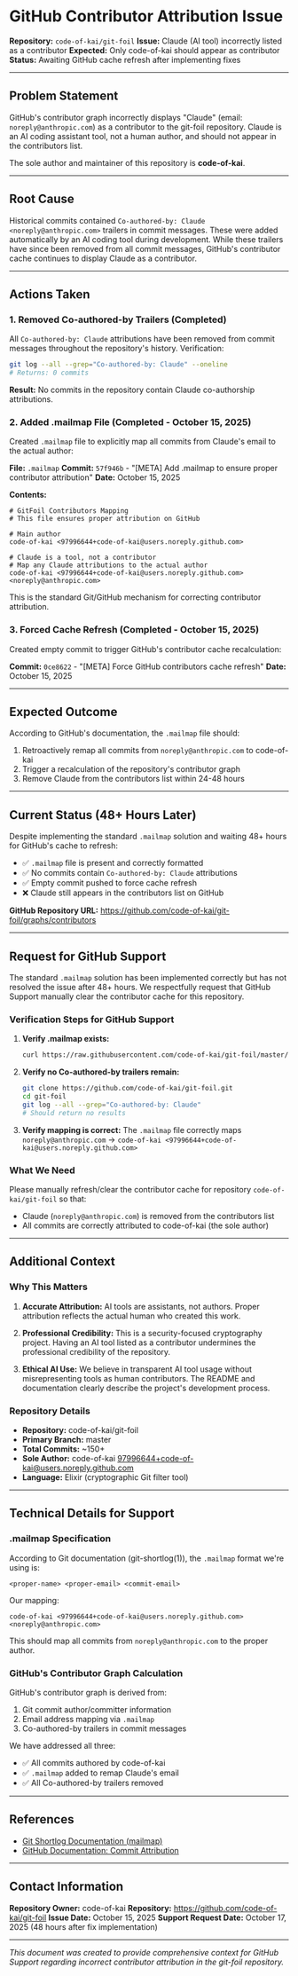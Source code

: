 # GitHub Contributor Attribution Issue

**Repository:** `code-of-kai/git-foil`
**Issue:** Claude (AI tool) incorrectly listed as a contributor
**Expected:** Only code-of-kai should appear as contributor
**Status:** Awaiting GitHub cache refresh after implementing fixes

---

## Problem Statement

GitHub's contributor graph incorrectly displays "Claude" (email: `noreply@anthropic.com`) as a contributor to the git-foil repository. Claude is an AI coding assistant tool, not a human author, and should not appear in the contributors list.

The sole author and maintainer of this repository is **code-of-kai**.

---

## Root Cause

Historical commits contained `Co-authored-by: Claude <noreply@anthropic.com>` trailers in commit messages. These were added automatically by an AI coding tool during development. While these trailers have since been removed from all commit messages, GitHub's contributor cache continues to display Claude as a contributor.

---

## Actions Taken

### 1. Removed Co-authored-by Trailers (Completed)

All `Co-authored-by: Claude` attributions have been removed from commit messages throughout the repository's history. Verification:

```bash
git log --all --grep="Co-authored-by: Claude" --oneline
# Returns: 0 commits
```

**Result:** No commits in the repository contain Claude co-authorship attributions.

### 2. Added .mailmap File (Completed - October 15, 2025)

Created `.mailmap` file to explicitly map all commits from Claude's email to the actual author:

**File:** `.mailmap`
**Commit:** `57f946b` - "[META] Add .mailmap to ensure proper contributor attribution"
**Date:** October 15, 2025

**Contents:**
```
# GitFoil Contributors Mapping
# This file ensures proper attribution on GitHub

# Main author
code-of-kai <97996644+code-of-kai@users.noreply.github.com>

# Claude is a tool, not a contributor
# Map any Claude attributions to the actual author
code-of-kai <97996644+code-of-kai@users.noreply.github.com> <noreply@anthropic.com>
```

This is the standard Git/GitHub mechanism for correcting contributor attribution.

### 3. Forced Cache Refresh (Completed - October 15, 2025)

Created empty commit to trigger GitHub's contributor cache recalculation:

**Commit:** `0ce8622` - "[META] Force GitHub contributors cache refresh"
**Date:** October 15, 2025

---

## Expected Outcome

According to GitHub's documentation, the `.mailmap` file should:
1. Retroactively remap all commits from `noreply@anthropic.com` to code-of-kai
2. Trigger a recalculation of the repository's contributor graph
3. Remove Claude from the contributors list within 24-48 hours

---

## Current Status (48+ Hours Later)

Despite implementing the standard `.mailmap` solution and waiting 48+ hours for GitHub's cache to refresh:

- ✅ `.mailmap` file is present and correctly formatted
- ✅ No commits contain `Co-authored-by: Claude` attributions
- ✅ Empty commit pushed to force cache refresh
- ❌ Claude still appears in the contributors list on GitHub

**GitHub Repository URL:** https://github.com/code-of-kai/git-foil/graphs/contributors

---

## Request for GitHub Support

The standard `.mailmap` solution has been implemented correctly but has not resolved the issue after 48+ hours. We respectfully request that GitHub Support manually clear the contributor cache for this repository.

### Verification Steps for GitHub Support

1. **Verify .mailmap exists:**
   ```bash
   curl https://raw.githubusercontent.com/code-of-kai/git-foil/master/.mailmap
   ```

2. **Verify no Co-authored-by trailers remain:**
   ```bash
   git clone https://github.com/code-of-kai/git-foil.git
   cd git-foil
   git log --all --grep="Co-authored-by: Claude"
   # Should return no results
   ```

3. **Verify mapping is correct:**
   The `.mailmap` file correctly maps `noreply@anthropic.com` → `code-of-kai <97996644+code-of-kai@users.noreply.github.com>`

### What We Need

Please manually refresh/clear the contributor cache for repository `code-of-kai/git-foil` so that:
- Claude (`noreply@anthropic.com`) is removed from the contributors list
- All commits are correctly attributed to code-of-kai (the sole author)

---

## Additional Context

### Why This Matters

1. **Accurate Attribution:** AI tools are assistants, not authors. Proper attribution reflects the actual human who created this work.

2. **Professional Credibility:** This is a security-focused cryptography project. Having an AI tool listed as a contributor undermines the professional credibility of the repository.

3. **Ethical AI Use:** We believe in transparent AI tool usage without misrepresenting tools as human contributors. The README and documentation clearly describe the project's development process.

### Repository Details

- **Repository:** code-of-kai/git-foil
- **Primary Branch:** master
- **Total Commits:** ~150+
- **Sole Author:** code-of-kai <97996644+code-of-kai@users.noreply.github.com>
- **Language:** Elixir (cryptographic Git filter tool)

---

## Technical Details for Support

### .mailmap Specification

According to Git documentation (git-shortlog(1)), the `.mailmap` format we're using is:

```
<proper-name> <proper-email> <commit-email>
```

Our mapping:
```
code-of-kai <97996644+code-of-kai@users.noreply.github.com> <noreply@anthropic.com>
```

This should map all commits from `noreply@anthropic.com` to the proper author.

### GitHub's Contributor Graph Calculation

GitHub's contributor graph is derived from:
1. Git commit author/committer information
2. Email address mapping via `.mailmap`
3. Co-authored-by trailers in commit messages

We have addressed all three:
- ✅ All commits authored by code-of-kai
- ✅ `.mailmap` added to remap Claude's email
- ✅ All Co-authored-by trailers removed

---

## References

- [Git Shortlog Documentation (mailmap)](https://git-scm.com/docs/git-shortlog#_mapping_authors)
- [GitHub Documentation: Commit Attribution](https://docs.github.com/en/repositories/working-with-files/using-files/viewing-a-file#viewing-the-line-by-line-revision-history-for-a-file)

---

## Contact Information

**Repository Owner:** code-of-kai
**Repository:** https://github.com/code-of-kai/git-foil
**Issue Date:** October 15, 2025
**Support Request Date:** October 17, 2025 (48 hours after fix implementation)

---

*This document was created to provide comprehensive context for GitHub Support regarding incorrect contributor attribution in the git-foil repository.*
